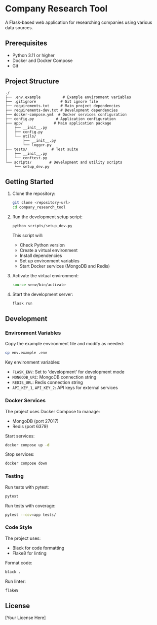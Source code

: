 # Company Research Tool

A Flask-based web application for researching companies using various data sources.

## Prerequisites

- Python 3.11 or higher
- Docker and Docker Compose
- Git

## Project Structure

```
./
├── .env.example          # Example environment variables
├── .gitignore           # Git ignore file
├── requirements.txt     # Main project dependencies
├── requirements-dev.txt # Development dependencies
├── docker-compose.yml  # Docker services configuration
├── config.py          # Application configuration
├── app/              # Main application package
│   ├── __init__.py
│   ├── config.py
│   └── utils/
│       ├── __init__.py
│       └── logger.py
├── tests/           # Test suite
│   ├── __init__.py
│   └── conftest.py
└── scripts/        # Development and utility scripts
    └── setup_dev.py
```

## Getting Started

1. Clone the repository:
   ```bash
   git clone <repository-url>
   cd company_research_tool
   ```

2. Run the development setup script:
   ```bash
   python scripts/setup_dev.py
   ```
   This script will:
   - Check Python version
   - Create a virtual environment
   - Install dependencies
   - Set up environment variables
   - Start Docker services (MongoDB and Redis)

3. Activate the virtual environment:
   ```bash
   source venv/bin/activate
   ```

4. Start the development server:
   ```bash
   flask run
   ```

## Development

### Environment Variables

Copy the example environment file and modify as needed:
```bash
cp env.example .env
```

Key environment variables:
- `FLASK_ENV`: Set to 'development' for development mode
- `MONGODB_URI`: MongoDB connection string
- `REDIS_URL`: Redis connection string
- `API_KEY_1`, `API_KEY_2`: API keys for external services

### Docker Services

The project uses Docker Compose to manage:
- MongoDB (port 27017)
- Redis (port 6379)

Start services:
```bash
docker compose up -d
```

Stop services:
```bash
docker compose down
```

### Testing

Run tests with pytest:
```bash
pytest
```

Run tests with coverage:
```bash
pytest --cov=app tests/
```

### Code Style

The project uses:
- Black for code formatting
- Flake8 for linting

Format code:
```bash
black .
```

Run linter:
```bash
flake8
```

## License

[Your License Here]